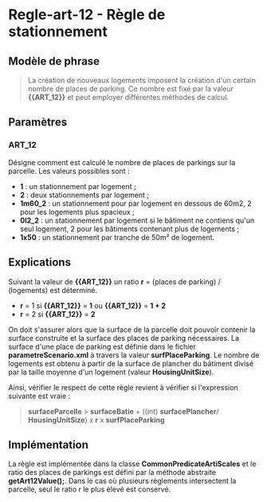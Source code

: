 #  Regle-art-12 -  Règle de stationnement

## Modèle de phrase

> La création de nouveaux logements imposent la création d'un certain nombre de places de parking. Ce nombre est fixé par la valeur **{{ART_12}}** et peut employer différentes méthodes de calcul.

## Paramètres

### ART_12

Désigne comment est calculé le nombre de places de parkings sur la parcelle. Les valeurs possibles sont :
- **1** : un stationnement par logement ;
- **2** : deux stationnements par logement ;
- **1m60_2** : un stationnement pour par logement en dessous de 60m2, 2 pour les logements plus spacieux ;
- **0l2_2** : un stationnement par logement si le bâtiment ne contiens qu'un seul logement, 2 pour les bâtiments contenant plus de logements ;
- **1x50** : un stationnement par tranche de 50m² de logement. 
## Explications

Suivant la valeur de **{{ART_12}}** un ratio **r** = (places de parking) / (logements)  est déterminé.

- **r** = 1 si  **{{ART_12}}** = **1**  ou **{{ART_12}}** = **1 + 2**
- **r** = 2 si  **{{ART_12}}** = **2**

On doit s'assurer alors que la surface de la parcelle doit pouvoir contenir la surface construite et la surface des places de parking nécessaires. La surface d'une place de parking est définie dans le fichier **parametreScenario.xml** à travers la valeur **surfPlaceParking**. Le nombre de logements est obtenu à partir de la surface de plancher du bâtiment divisé par la taille moyenne d'un logement (valeur **HousingUnitSize**).

Ainsi, vérifier le respect de cette règle revient à vérifier si l'expression suivante est vraie :

> **surfaceParcelle** > **surfaceBatie** +  ((int) **surfacePlancher**/ **HousingUnitSize**) x **r** x **surfPlaceParking**

## Implémentation

La règle est implémentée dans la classe **CommonPredicateArtiScales** et le ratio des places de parkings est défini par la méthode abstraite  **getArt12Value();**. Dans le cas où plusieurs règlements intersectent la parcelle, seul le ratio r  le plus élevé est conservé.
